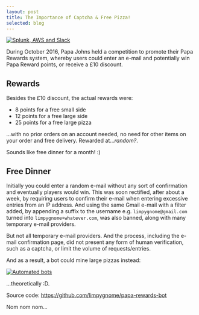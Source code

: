 ```yaml
---
layout: post
title: The Importance of Captcha & Free Pizza!
selected: blog
---
```


<a href="/assets/posts/2016-10-16-importance-of-captcha/thumb.png">
    <img src="/assets/posts/2016-10-16-importance-of-captcha-papa-rewards/thumb.png" alt="Splunk, AWS and Slack" class="post-thumb" />
</a>

During October 2016, Papa Johns held a competition to promote their Papa Rewards system, whereby users could
enter an e-mail and potentially win Papa Reward points, or receive a £10 discount.

## Rewards
Besides the £10 discount, the actual rewards were:
- 8 points for a free small side
- 12 points for a free large side
- 25 points for a free large pizza

...with no prior orders on an account needed, no need for other items on your order and free delivery. Rewarded
at...<i>random?</i>.

Sounds like free dinner for a month! :)

## Free Dinner
Initially you could enter a random e-mail without any sort of confirmation and eventually players would win. This was
soon rectified, after about a week, by requiring users to confirm their e-mail when entering excessive entries from
an IP address. And using the same Gmail e-mail with a filter added, by appending a suffix to the username e.g.
`limpygnome@gmail.com` turned into `limpygnome+whatever.com`, was also banned, along with many temporary e-mail
providers.

But not all temporary e-mail providers. And the process, including the e-mail confirmation page, did not present
any form of human verification, such as a captcha, or limit the volume of requests/entries.


And as a result, a bot could mine large pizzas instead:

<p class="center">
    <a href="/assets/posts/2016-10-16-importance-of-captcha/workers.png">
        <img src="/assets/posts/2016-10-16-importance-of-captcha-papa-rewards/workers-thumb.png" alt="Automated bots" />
    </a>
</p>

...theoretically :D.

Source code:
<https://github.com/limpygnome/papa-rewards-bot>

Nom nom nom...
